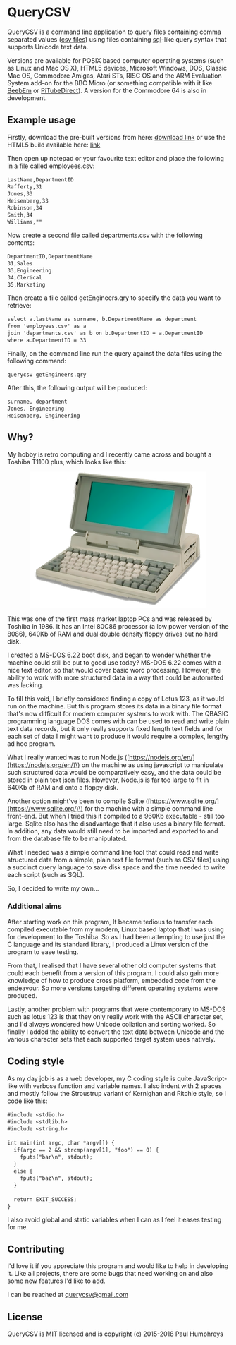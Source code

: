 # QueryCSV

QueryCSV is a command line application to query files containing comma separated values \([csv files](https://en.wikipedia.org/wiki/Comma-separated_values)\) using files containing [sql](https://en.wikipedia.org/wiki/SQL)-like query syntax that supports Unicode text data.

Versions are available for POSIX based computer operating systems \(such as Linux and Mac OS X\), HTML5 devices, Microsoft Windows, DOS, Classic Mac OS, Commodore Amigas, Atari STs, RISC OS and the ARM Evaluation System add-on for the BBC Micro \(or something compatible with it like [BeebEm](http://www.mkw.me.uk/beebem/) or [PiTubeDirect](https://github.com/hoglet67/PiTubeDirect/wiki)\). A version for the Commodore 64 is also in development.

## Example usage

Firstly, download the pre-built versions from here: [download link](https://github.com/pjshumphreys/files/raw/master/querycsv-latest.zip) or use the HTML5 build available here: [link](https://pjshumphreys.github.io/querycsv/)

Then open up notepad or your favourite text editor and place the following in a file called employees.csv:

```
LastName,DepartmentID
Rafferty,31
Jones,33
Heisenberg,33
Robinson,34
Smith,34
Williams,""
```

Now create a second file called departments.csv with the following contents:

```
DepartmentID,DepartmentName
31,Sales
33,Engineering
34,Clerical
35,Marketing
```

Then create a file called getEngineers.qry to specify the data you want to retrieve:

```
select a.lastName as surname, b.DepartmentName as department
from 'employees.csv' as a
join 'departments.csv' as b on b.DepartmentID = a.DepartmentID
where a.DepartmentID = 33
```

Finally, on the command line run the query against the data files using the following command:

```
querycsv getEngineers.qry
```

After this, the following output will be produced:

```
surname, department
Jones, Engineering
Heisenberg, Engineering
```

## Why?

My hobby is retro computing and I recently came across and bought a Toshiba T1100 plus, which looks like this:

<p align="center">
  <img alt="Toshiba T1100 Plus" src="https://raw.githubusercontent.com/pjshumphreys/files/master/t1100plus.png" width="400" />
</p>

This was one of the first mass market laptop PCs and was released by Toshiba in 1986. It has an Intel 80C86 processor \(a low power version of the 8086\), 640Kb of RAM and dual double density floppy drives but no hard disk.

I created a MS-DOS 6.22 boot disk, and began to wonder whether the machine could still be put to good use today? MS-DOS 6.22 comes with a nice text editor, so that would cover basic word processing. However, the ability to work with more structured data in a way that could be automated was lacking.

To fill this void, I briefly considered finding a copy of Lotus 123, as it would run on the machine. But this program stores its data in a binary file format that's now difficult for modern computer systems to work with. The QBASIC programming language DOS comes with can be used to read and write plain text data records, but it only really supports fixed length text fields and for each set of data I might want to produce it would require a complex, lengthy ad hoc program.

What I really wanted was to run Node.js \([https://nodejs.org/en/](https://nodejs.org/en/)\) on the machine as using javascript to manipulate such structured data would be comparatively easy, and the data could be stored in plain text json files. However, Node.js is far too large to fit in 640Kb of RAM and onto a floppy disk.

Another option might've been to compile Sqlite \([https://www.sqlite.org/](https://www.sqlite.org/)\) for the machine with a simple command line front-end. But when I tried this it compiled to a 960Kb executable - still too large. Sqlite also has the disadvantage that it also uses a binary file format. In addition, any data would still need to be imported and exported to and from the database file to be manipulated.

What I needed was a simple command line tool that could read and write structured data from a simple, plain text file format (such as CSV files) using a succinct query language to save disk space and the time needed to write each script (such as SQL).

So, I decided to write my own...

### Additional aims

After starting work on this program, It became tedious to transfer each compiled executable from my modern, Linux based laptop that I was using for development to the Toshiba. So as I had been attempting to use just the C language and its standard library, I produced a Linux version of the program to ease testing.

From that, I realised that I have several other old computer systems that could each benefit from a version of this program. I could also gain more knowledge of how to produce cross platform, embedded code from the endeavour. So more versions targeting different operating systems were produced.

Lastly, another problem with programs that were contemporary to MS-DOS such as lotus 123 is that they only really work with the ASCII character set, and I'd always wondered how Unicode collation and sorting worked. So finally I added the ability to convert the text data between Unicode and the various character sets that each supported target system uses natively.

## Coding style

As my day job is as a web developer, my C coding style is quite JavaScript-like with verbose function and variable names. I also indent with 2 spaces and mostly follow the Stroustrup variant of Kernighan and Ritchie style, so I code like this:

```
#include <stdio.h>
#include <stdlib.h>
#include <string.h>

int main(int argc, char *argv[]) {
  if(argc == 2 && strcmp(argv[1], "foo") == 0) {
    fputs("bar\n", stdout);
  }
  else {
    fputs("baz\n", stdout);
  }

  return EXIT_SUCCESS;
}
```

I also avoid global and static variables when I can as I feel it eases testing for me. 

## Contributing

I'd love it if you appreciate this program and would like to help in developing it. Like all projects, there are some bugs that need working on and also some new features I'd like to add.

I can be reached at [querycsv@gmail.com](mailto:querycsv@gmail.com)

## License

QueryCSV is MIT licensed and is copyright (c) 2015-2018 Paul Humphreys
